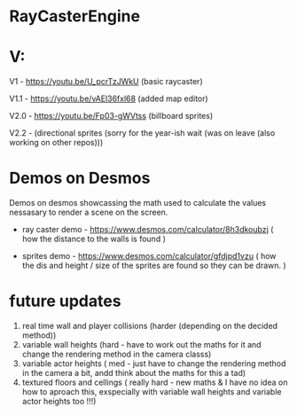 # RayCasterEngine



# V:
V1 - https://youtu.be/U_pcrTzJWkU (basic raycaster)

V1.1 - https://youtu.be/vAEl36fxl68 (added map editor)

V2.0 - https://youtu.be/Fp03-gWVtss (billboard sprites)

V2.2 - <link pending> (directional sprites (sorry for the year-ish wait (was on leave (also working on other repos)))

# Demos on Desmos

Demos on desmos showcassing the math used to calculate the values nessasary to render a scene on the screen.

 - ray caster demo - https://www.desmos.com/calculator/8h3dkoubzj ( how the distance to the walls is found )

 - sprites demo - https://www.desmos.com/calculator/gfdjpd1vzu ( how the dis and height / size of the sprites are found so they can be drawn. )

# future updates

1) real time wall and player collisions (harder (depending on the decided method))
2) variable wall heights (hard - have to work out the maths for it and change the rendering method in the camera classs)
3) variable actor heights ( med - just have to change the rendering method in the camera a bit, andd think about the maths for this a tad)
3) textured floors and cellings ( really hard - new maths & I have no idea on how to aproach this, exspecially with variable wall heights and variable actor heights too !!!)
